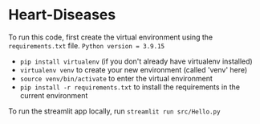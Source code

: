 # Heart-Diseases

To run this code, first create the virtual environment using the `requirements.txt` file. `Python version = 3.9.15`

* `pip install virtualenv` (if you don't already have virtualenv installed)
* `virtualenv venv` to create your new environment (called 'venv' here)
* `source venv/bin/activate` to enter the virtual environment
* `pip install -r requirements.txt` to install the requirements in the current environment

To run the streamlit app locally, run `streamlit run src/Hello.py`
